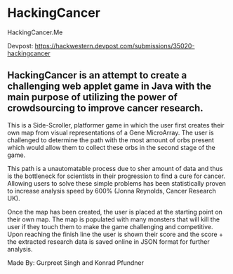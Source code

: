# HackingCancer

HackingCancer.Me 

Devpost: https://hackwestern.devpost.com/submissions/35020-hackingcancer

## HackingCancer is an attempt to create a challenging web applet game in Java with the main purpose of utilizing the power of crowdsourcing to improve cancer research.

This is a Side-Scroller, platformer game in which the user first creates their own map from visual representations of a Gene MicroArray. The user is challenged to determine the path with the most amount of orbs present which would allow them to collect these orbs in the second stage of the game. 

This path is a unautomatable process due to sher amount of data and thus is the bottleneck for scientists in their progression to find a cure for cancer. Allowing users to solve these simple problems has been statistically proven to increase analysis speed by 600% (Jonna Reynolds, Cancer Research UK).

Once the map has been created, the user is placed at the starting point on their own map. The map is populated with many monsters that will kill the user if they touch them to make the game challenging and competitive. Upon reaching the finish line the user is shown their score and the score + the extracted research data is saved online in JSON format for further analysis. 

Made By: Gurpreet Singh and Konrad Pfundner
